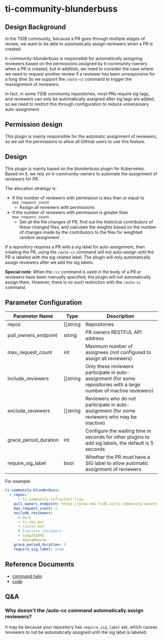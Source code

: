 # ti-community-blunderbuss

## Design Background

In the TiDB community, because a PR goes through multiple stages of review, we want to be able to automatically assign reviewers when a PR is created.

ti-community-blunderbuss is responsible for automatically assigning reviewers based on the permissions assigned by ti-community-owners when a PR is created, but in addition, we need to consider the case where we need to request another review if a reviewer has been unresponsive for a long time So we support the `/auto-cc` command to trigger the reassignment of reviewers.

In fact, in some TiDB community repositories, most PRs require sig tags, and reviewers can only be automatically assigned after sig tags are added, so we need to restrict this through configuration to reduce unnecessary auto-assignment.

## Permission design

This plugin is mainly responsible for the automatic assignment of reviewers, so we set the permissions to allow all GitHub users to use this feature.

## Design

This plugin is mainly based on the blunderbuss plugin for Kubernetes. Based on it, we rely on ti-community-owners to automate the assignment of reviewers for PR.

The allocation strategy is:

- If the number of reviewers with permission is less than or equal to `max_request_count`
  - Assign all reviewers with permissions
- If the number of reviewers with permission is greater than `max_request_count`
  - Get all the file changes of PR, find out the historical contributors of these changed files, and calculate the weights based on the number of changes made by the contributors to the files for weighted random assignment

If a repository requires a PR with a sig label for auto-assignment, then creating the PR, using the `/auto-cc` command will not auto-assign until the PR is labeled with the sig-related label. The plugin will only automatically assign reviewers after we add the sig labels.

**Special note**: When the `/cc` command is used in the body of a PR or reviewers have been manually specified, the plugin will not automatically assign them. However, there is no such restriction with the `/auto-cc` command.

## Parameter Configuration 

| Parameter Name        | Type     | Description                                                                                                           |
| --------------------- | -------- | --------------------------------------------------------------------------------------------------------------------- |
| repos                 | []string | Repositories                                                                                                          |
| pull_owners_endpoint  | string   | PR owners RESTFUL API address                                                                                         |
| max_request_count     | int      | Maximum number of assignees (not configured to assign all reviewers)                                                  |
| include_reviewers     | []string | Only these reviewers participate in auto-assignment (for some repositories with a large number of inactive reviewers) |
| exclude_reviewers     | []string | Reviewers who do not participate in auto-assignment (for some reviewers who may be inactive)                          |
| grace_period_duration | int      | Configure the waiting time in seconds for other plugins to add sig labels, the default is 5 seconds                   |
| require_sig_label     | bool     | Whether the PR must have a SIG label to allow automatic assignment of reviewers                                       |

For example:

```yml
ti-community-blunderbuss:
  - repos:
      - ti-community-infra/test-live
    pull_owners_endpoint: https://prow-dev.tidb.io/ti-community-owners
    max_request_count: 1
    exclude_reviewers:
      # Bots
      - ti-chi-bot
      - rustin-bot
      # Inactive reviewers
      - sykp241095
      - AndreMouche
    grace_period_duration: 5
    require_sig_label: true
```

## Reference Documents

- [command help](https://prow.tidb.io/command-help?repo=ti-community-infra%2Fconfigs#auto_cc)
- [code](https://github.com/ti-community-infra/tichi/tree/master/internal/pkg/externalplugins/blunderbuss)

## Q&A

### Why doesn't the /auto-cc command automatically assign reviewers?

It may be because your repository has `require_sig_label` set, which causes reviewers to not be automatically assigned until the sig label is labeled.


